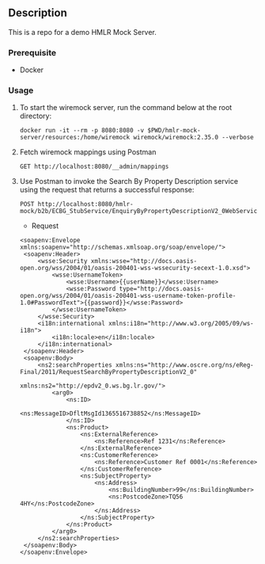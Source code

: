 ## Description
This is a repo for a demo HMLR Mock Server.

### Prerequisite
- Docker

### Usage
1. To start the wiremock server, run the command below at the root directory: 
   ```shell script
   docker run -it --rm -p 8080:8080 -v $PWD/hmlr-mock-server/resources:/home/wiremock wiremock/wiremock:2.35.0 --verbose
   ```
   
2. Fetch wiremock mappings using Postman
   ```shell script
   GET http://localhost:8080/__admin/mappings
   ```

3. Use Postman to invoke the Search By Property Description service using the request that returns a successful response:
   ```shell script
   POST http://localhost:8080/hmlr-mock/b2b/ECBG_StubService/EnquiryByPropertyDescriptionV2_0WebService
   ```
   - Request
   ```shell script
   <soapenv:Envelope xmlns:soapenv="http://schemas.xmlsoap.org/soap/envelope/">
    <soapenv:Header>
        <wsse:Security xmlns:wsse="http://docs.oasis-open.org/wss/2004/01/oasis-200401-wss-wssecurity-secext-1.0.xsd">
            <wsse:UsernameToken>
                <wsse:Username>{{userName}}</wsse:Username>
                <wsse:Password type="http://docs.oasis-open.org/wss/2004/01/oasis-200401-wss-username-token-profile-1.0#PasswordText">{{password}}</wsse:Password>
            </wsse:UsernameToken>
        </wsse:Security>
        <i18n:international xmlns:i18n="http://www.w3.org/2005/09/ws-i18n">
            <i18n:locale>en</i18n:locale>
        </i18n:international>
    </soapenv:Header>
    <soapenv:Body>
        <ns2:searchProperties xmlns:ns="http://www.oscre.org/ns/eReg-Final/2011/RequestSearchByPropertyDescriptionV2_0"
                              xmlns:ns2="http://epdv2_0.ws.bg.lr.gov/">
            <arg0>
                <ns:ID>
                    <ns:MessageID>DfltMsgId1365516738852</ns:MessageID>
                </ns:ID>
                <ns:Product>
                    <ns:ExternalReference>
                        <ns:Reference>Ref 1231</ns:Reference>
                    </ns:ExternalReference>
                    <ns:CustomerReference>
                        <ns:Reference>Customer Ref 0001</ns:Reference>
                    </ns:CustomerReference>
                    <ns:SubjectProperty>
                        <ns:Address>
                            <ns:BuildingNumber>99</ns:BuildingNumber>
                            <ns:PostcodeZone>TQ56 4HY</ns:PostcodeZone>
                        </ns:Address>
                    </ns:SubjectProperty>
                </ns:Product>
            </arg0>
        </ns2:searchProperties>
    </soapenv:Body>
   </soapenv:Envelope>
   ```
